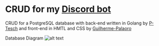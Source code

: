 # CRUD for my [Discord bot](https://github.com/P-Tesch/discord_bot)

CRUD for a PostgreSQL database with back-end written in Golang by [P-Tesch](https://github.com/P-Tesch) and front-end in HMTL and CSS by [Guilherme-Palaoro](https://github.com/Guilherme-Palaoro)

Database Diagram
![alt text](https://drive.google.com/file/d/1cT7p0DDRoKIL73MGTzb278ff-rzlnL4J/view "Database Diagram")